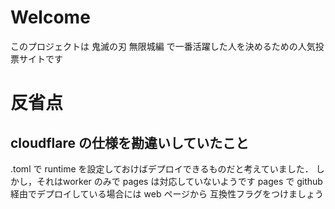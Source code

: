 # Welcome

このプロジェクトは 鬼滅の刃 無限城編 で一番活躍した人を決めるための人気投票サイトです

# 反省点
## cloudflare の仕様を勘違いしていたこと
.toml で runtime を設定しておけばデプロイできるものだと考えていました．
しかし，それはworker のみで pages は対応していないようです
pages で github 経由でデプロイしている場合には web ページから 互換性フラグをつけましょう